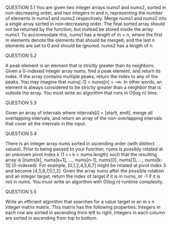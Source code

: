 QUESTION 5.1
You are given two integer arrays nums1 and nums2, sorted in non-decreasing order, and two integers m and n, representing the number of elements in nums1 and nums2 respectively.
Merge nums1 and nums2 into a single array sorted in non-decreasing order.
The final sorted array should not be returned by the function, but instead be stored inside the array nums1. To accommodate this, nums1 has a length of m + n, where the first m elements denote the elements that should be merged, and the last n elements are set to 0 and should be ignored. nums2 has a length of n.

QUESTION 5.2

A peak element is an element that is strictly greater than its neighbors.
Given a 0-indexed integer array nums, find a peak element, and return its index. If the array contains multiple peaks, return the index to any of the peaks.
You may imagine that nums[-1] = nums[n] = -∞. In other words, an element is always considered to be strictly greater than a neighbor that is outside the array.
You must write an algorithm that runs in O(log n) time.

QUESTION 5.3

Given an array of intervals where intervals[i] = [starti, endi], merge all overlapping intervals, and return an array of the non-overlapping intervals that cover all the intervals in the input.

QUESTION 5.4

There is an integer array nums sorted in ascending order (with distinct values).
Prior to being passed to your function, nums is possibly rotated at an unknown pivot index k (1 <= k < nums.length) such that the resulting array is [nums[k], nums[k+1], ..., nums[n-1], nums[0], nums[1], ..., nums[k-1]] (0-indexed). For example, [0,1,2,4,5,6,7] might be rotated at pivot index 3 and become [4,5,6,7,0,1,2].
Given the array nums after the possible rotation and an integer target, return the index of target if it is in nums, or -1 if it is not in nums.
You must write an algorithm with O(log n) runtime complexity.

QUESTION 5.5


Write an efficient algorithm that searches for a value target in an m x n integer matrix matrix. This matrix has the following properties:
Integers in each row are sorted in ascending from left to right.
Integers in each column are sorted in ascending from top to bottom.




